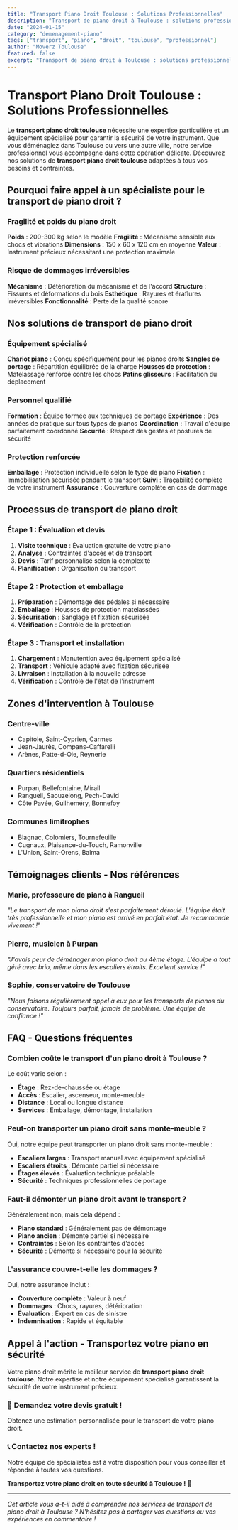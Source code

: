 ```yaml
---
title: "Transport Piano Droit Toulouse : Solutions Professionnelles"
description: "Transport de piano droit à Toulouse : solutions professionnelles, équipement spécialisé, équipe formée. Sécurité garantie pour votre instrument. Devis gratuit."
date: "2024-01-15"
category: "demenagement-piano"
tags: ["transport", "piano", "droit", "toulouse", "professionnel"]
author: "Moverz Toulouse"
featured: false
excerpt: "Transport de piano droit à Toulouse : solutions professionnelles et sécurisées. Équipement spécialisé, équipe formée, sécurité garantie."
---
```


# Transport Piano Droit Toulouse : Solutions Professionnelles

Le **transport piano droit toulouse** nécessite une expertise particulière et un équipement spécialisé pour garantir la sécurité de votre instrument. Que vous déménagiez dans Toulouse ou vers une autre ville, notre service professionnel vous accompagne dans cette opération délicate. Découvrez nos solutions de **transport piano droit toulouse** adaptées à tous vos besoins et contraintes.

## Pourquoi faire appel à un spécialiste pour le transport de piano droit ?

### Fragilité et poids du piano droit

**Poids** : 200-300 kg selon le modèle
**Fragilité** : Mécanisme sensible aux chocs et vibrations
**Dimensions** : 150 x 60 x 120 cm en moyenne
**Valeur** : Instrument précieux nécessitant une protection maximale

### Risque de dommages irréversibles

**Mécanisme** : Détérioration du mécanisme et de l'accord
**Structure** : Fissures et déformations du bois
**Esthétique** : Rayures et éraflures irréversibles
**Fonctionnalité** : Perte de la qualité sonore

## Nos solutions de transport de piano droit

### Équipement spécialisé

**Chariot piano** : Conçu spécifiquement pour les pianos droits
**Sangles de portage** : Répartition équilibrée de la charge
**Housses de protection** : Matelassage renforcé contre les chocs
**Patins glisseurs** : Facilitation du déplacement

### Personnel qualifié

**Formation** : Équipe formée aux techniques de portage
**Expérience** : Des années de pratique sur tous types de pianos
**Coordination** : Travail d'équipe parfaitement coordonné
**Sécurité** : Respect des gestes et postures de sécurité

### Protection renforcée

**Emballage** : Protection individuelle selon le type de piano
**Fixation** : Immobilisation sécurisée pendant le transport
**Suivi** : Traçabilité complète de votre instrument
**Assurance** : Couverture complète en cas de dommage

## Processus de transport de piano droit

### Étape 1 : Évaluation et devis

1. **Visite technique** : Évaluation gratuite de votre piano
2. **Analyse** : Contraintes d'accès et de transport
3. **Devis** : Tarif personnalisé selon la complexité
4. **Planification** : Organisation du transport

### Étape 2 : Protection et emballage

1. **Préparation** : Démontage des pédales si nécessaire
2. **Emballage** : Housses de protection matelassées
3. **Sécurisation** : Sanglage et fixation sécurisée
4. **Vérification** : Contrôle de la protection

### Étape 3 : Transport et installation

1. **Chargement** : Manutention avec équipement spécialisé
2. **Transport** : Véhicule adapté avec fixation sécurisée
3. **Livraison** : Installation à la nouvelle adresse
4. **Vérification** : Contrôle de l'état de l'instrument

## Zones d'intervention à Toulouse

### Centre-ville
- Capitole, Saint-Cyprien, Carmes
- Jean-Jaurès, Compans-Caffarelli
- Arènes, Patte-d-Oie, Reynerie

### Quartiers résidentiels
- Purpan, Bellefontaine, Mirail
- Rangueil, Saouzelong, Pech-David
- Côte Pavée, Guilheméry, Bonnefoy

### Communes limitrophes
- Blagnac, Colomiers, Tournefeuille
- Cugnaux, Plaisance-du-Touch, Ramonville
- L'Union, Saint-Orens, Balma

## Témoignages clients - Nos références

### Marie, professeure de piano à Rangueil
*"Le transport de mon piano droit s'est parfaitement déroulé. L'équipe était très professionnelle et mon piano est arrivé en parfait état. Je recommande vivement !"*

### Pierre, musicien à Purpan
*"J'avais peur de déménager mon piano droit au 4ème étage. L'équipe a tout géré avec brio, même dans les escaliers étroits. Excellent service !"*

### Sophie, conservatoire de Toulouse
*"Nous faisons régulièrement appel à eux pour les transports de pianos du conservatoire. Toujours parfait, jamais de problème. Une équipe de confiance !"*

## FAQ - Questions fréquentes

### Combien coûte le transport d'un piano droit à Toulouse ?

Le coût varie selon :
- **Étage** : Rez-de-chaussée ou étage
- **Accès** : Escalier, ascenseur, monte-meuble
- **Distance** : Local ou longue distance
- **Services** : Emballage, démontage, installation

### Peut-on transporter un piano droit sans monte-meuble ?

Oui, notre équipe peut transporter un piano droit sans monte-meuble :
- **Escaliers larges** : Transport manuel avec équipement spécialisé
- **Escaliers étroits** : Démonte partiel si nécessaire
- **Étages élevés** : Évaluation technique préalable
- **Sécurité** : Techniques professionnelles de portage

### Faut-il démonter un piano droit avant le transport ?

Généralement non, mais cela dépend :
- **Piano standard** : Généralement pas de démontage
- **Piano ancien** : Démonte partiel si nécessaire
- **Contraintes** : Selon les contraintes d'accès
- **Sécurité** : Démonte si nécessaire pour la sécurité

### L'assurance couvre-t-elle les dommages ?

Oui, notre assurance inclut :
- **Couverture complète** : Valeur à neuf
- **Dommages** : Chocs, rayures, détérioration
- **Évaluation** : Expert en cas de sinistre
- **Indemnisation** : Rapide et équitable

## Appel à l'action - Transportez votre piano en sécurité

Votre piano droit mérite le meilleur service de **transport piano droit toulouse**. Notre expertise et notre équipement spécialisé garantissent la sécurité de votre instrument précieux.

### 🎹 **Demandez votre devis gratuit !**

Obtenez une estimation personnalisée pour le transport de votre piano droit.

### 📞 **Contactez nos experts !**

Notre équipe de spécialistes est à votre disposition pour vous conseiller et répondre à toutes vos questions.

**Transportez votre piano droit en toute sécurité à Toulouse !** 🚚

---

*Cet article vous a-t-il aidé à comprendre nos services de transport de piano droit à Toulouse ? N'hésitez pas à partager vos questions ou vos expériences en commentaire !*

